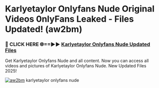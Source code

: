 # Karlyetaylor Onlyfans Nude Original Videos 0nlyFans Leaked - Files Updated! (aw2bm)

<h3>🔴 CLICK HERE 🌐==►► <a href="https://tinyurl.com/3hn5wdd3" rel="nofollow">Karlyetaylor Onlyfans Nude Updated Files</a></h3>

Get Karlyetaylor Onlyfans Nude and all content. Now you can access all videos and pictures of Karlyetaylor Onlyfans Nude. New Updated Files 2025!

[![aw2bm](https://i.imgur.com/4HnBqBT.gif)](https://tinyurl.com/3hn5wdd3)
karlyetaylor onlyfans nude